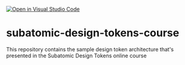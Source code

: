 [![Open in Visual Studio Code](https://classroom.github.com/assets/open-in-vscode-2e0aaae1b6195c2367325f4f02e2d04e9abb55f0b24a779b69b11b9e10269abc.svg)](https://classroom.github.com/online_ide?assignment_repo_id=19252143&assignment_repo_type=AssignmentRepo)
# subatomic-design-tokens-course
This repository contains the sample design token architecture that's presented in the Subatomic Design Tokens online course
